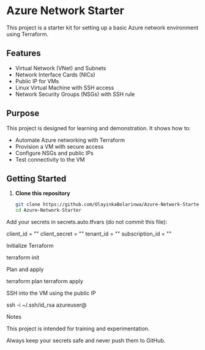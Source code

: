 # Azure Network Starter

This project is a starter kit for setting up a basic Azure network environment using Terraform.

## Features

- Virtual Network (VNet) and Subnets  
- Network Interface Cards (NICs)  
- Public IP for VMs  
- Linux Virtual Machine with SSH access  
- Network Security Groups (NSGs) with SSH rule  

## Purpose

This project is designed for learning and demonstration. It shows how to:

- Automate Azure networking with Terraform  
- Provision a VM with secure access  
- Configure NSGs and public IPs  
- Test connectivity to the VM  

## Getting Started

1. **Clone this repository**

   ```bash
   git clone https://github.com/OlayinkaBolarinwa/Azure-Network-Starter.git
   cd Azure-Network-Starter

Add your secrets in secrets.auto.tfvars (do not commit this file):

client_id       = "<your-client-id>"
client_secret   = "<your-client-secret>"
tenant_id       = "<your-tenant-id>"
subscription_id = "<your-subscription-id>"


Initialize Terraform

terraform init


Plan and apply

terraform plan
terraform apply


SSH into the VM using the public IP

ssh -i ~/.ssh/id_rsa azureuser@<public-ip>

Notes

This project is intended for training and experimentation.

Always keep your secrets safe and never push them to GitHub.
